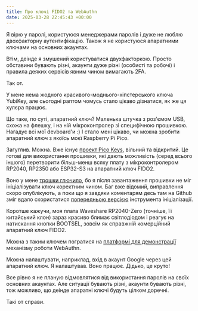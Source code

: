 ```yaml
---
title: Про ключі FIDO2 та WebAuthn
date: 2025-03-28 22:45:43 +00:00
---
```


Я вірю у паролі, користуюся менеджерами паролів і дуже не люблю двохфакторну аутентифікацію. Також я не користуюся апаратними ключами на основних акаунтах.

Втім, деінде я змушений користуватися двухфакторкою. Просто обставини бувають різні, акаунти дуже різні (особисті та робочі) і правила деяких сервісів явним чином вимагають 2FA.

Так от.

У мене нема жодного красивого-моднього-хіпстерського ключа YubiKey, але сьогодні раптом чомусь стало цікаво дізнатися, як же ця хулєра працює.

Що таке, по суті, апаратний ключ? Маленька штучка з роз'ємом USB, схожа на флешку, і на ній мікроконтролер зі специфічною прошивкою. Нагадує всі мої devboard'и :) І стало мені цікаво, чи можна зробити апаратний ключ з якоїсь моєї Raspberry Pi Pico.

Загуглив. Можна. Вже існує [проект Pico Keys][1], вільний та відкритий. Це готові для використання прошивки, які дають можливість (серед всього іншого) перетворити більш-менш всяку плату з мікроконтролером RP2040, RP2350 або ESP32-S3 на апаратний ключ FIDO2.

Воно у мене [трошки глючило][2], бо я після завантаження прошивки не міг ініціалізувати ключ коректним чином. Баг вже відомий, виправлення скоро опублікують, а поки що я завдяки коментарям десь там на Github зміг вдало скористатися [попередньою версією][3] інструмента ініціалізації.

Коротше кажучи, моя плата Waveshare RP2040-Zero (точніше, її китайський клон) зараз красиво блимає світлодіодом і реагує на натискання кнопки BOOTSEL, зовсім як справжній комерційний апаратний ключ FIDO2.

Можна з таким ключем погратися на [платформі для демонстрації][4] механізму роботи WebAuthn.

Можна налаштувати, наприклад, вхід в акаунт Google через цей апаратний ключ. Я налаштував. Воно працює. Дідько, це круто!

Все рівно я не планую відмовлятися від використання паролів на своїх основних акаунтах. Але ситуації бувають різні, акаунти бувають різні, тож можливо, що деінде апаратні ключі будуть цілком доречні.

Такі от справи.

[1]: https://www.picokeys.com/pico-fido/
[2]: https://github.com/polhenarejos/pico-fido/issues/118
[3]: https://web.archive.org/web/20241230232822/https://www.picokeys.com/pico-commissioner/
[4]: https://webauthn.me/
